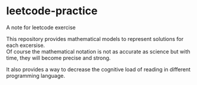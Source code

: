 # leetcode-practice
A note for leetcode exercise   

This repository provides mathematical models to represent solutions for each excersise.   
Of course the mathematical notation is not as accurate as science but with time, they will become precise and strong. 

It also provides a way to decrease the cognitive load of reading in different programming language. 